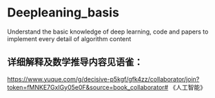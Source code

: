 # Deepleaning_basis
Understand the basic knowledge of deep learning, code and papers to implement every detail of algorithm content

## 详细解释及数学推导内容见语雀：
https://www.yuque.com/g/decisive-p5kgf/gfk4zz/collaborator/join?token=fMNKE7GxIGy05e0F&source=book_collaborator# 《人工智能》

